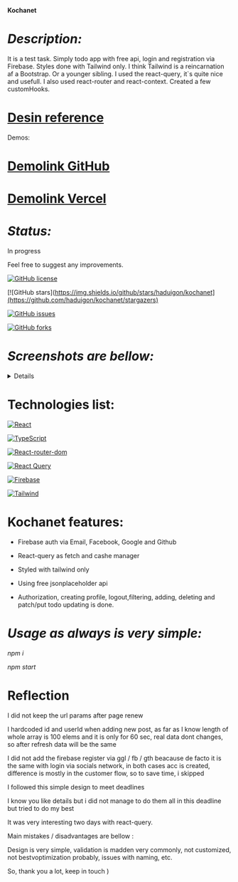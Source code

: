 **Kochanet**

# _Description:_

It is a test task. Simply todo app with free api, login and registration via Firebase. Styles done with Tailwind only. I think Tailwind is a reincarnation af a Bootstrap. Or a younger sibling. I used the react-query, it`s quite nice and usefull. I also used react-router and react-context. Created a few customHooks.

# [Desin reference](https://dribbble.com/shots/20448736-TimeTracker-Sign-Up-Sign-In-Page)

Demos: 

# [Demolink GitHub](https://haduigon.github.io/kochanet/)
# [Demolink Vercel](https://kochanet.vercel.app/)


# _Status:_

In progress

Feel free to suggest any improvements.

[![GitHub license](https://img.shields.io/github/license/haduigon/kochanet)](https://github.com/haduigon/kochanet/blob/master/LICENSE)

[![GitHub stars](https://img.shields.io/github/stars/haduigon/kochanet](https://github.com/haduigon/kochanet/stargazers)

[![GitHub issues](https://img.shields.io/github/issues/haduigon/kochanet)](https://github.com/haduigon/kochanet/issues)

[![GitHub forks](https://img.shields.io/github/forks/haduigon/kochanet)](https://github.com/haduigon/kochanet/network)

# _Screenshots are bellow:_

<details>

</details>

# Technologies list:

[![React](https://img.shields.io/badge/React-18.3.1-green)](https://react.dev/)

[![TypeScript](https://img.shields.io/badge/TypeScript-4.9.5-green)](https://www.typescriptlang.org/)

[![React-router-dom](https://img.shields.io/badge/React%20Router%20Dom-6.26.2-yellow)](https://reactrouter.com/en/main)

[![React Query](https://img.shields.io/badge/React%20Query-5.56.2-grey)](https://tanstack.com/)

[![Firebase](https://img.shields.io/badge/Firebase-10.13.2-purple)](https://firebase.google.com/)

[![Tailwind](https://img.shields.io/badge/Tailwind-3.4.12-orange)](https://tailwindcss.com/)


# Kochanet features:

- Firebase auth via Email, Facebook, Google and Github

- React-query as fetch and cashe manager

- Styled with tailwind only

- Using free jsonplaceholder api

- Authorization, creating profile, logout,filtering, adding, deleting and patch/put todo updating is done. 


# _Usage as always is very simple:_

_npm i_

_npm start_

# Reflection

I did not keep the url params after page renew

I hardcoded id and userId when adding new post, as far as I know length of whole array is 100 elems and it is only for 60 sec, real data dont changes, so after refresh data will be the same

I did not add the firebase register via ggl / fb / gth beacause de facto it is the same with login via socials network, in both cases acc is created, difference is mostly in the customer flow, so to save time, i skipped

I followed this simple design to meet deadlines

I know you like details but i did not manage to do them all in this deadline but tried to do my best

It was very interesting two days with react-query.

Main mistakes / disadvantages are bellow : 

Design is very simple, validation is madden very commonly, not customized, not bestvoptimization probably, issues with naming, etc.

So, thank you a lot, keep in touch )